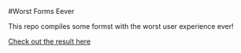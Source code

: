#Worst Forms Eever  

This repo compiles some formst with the worst user experience ever!

[Check out the result here](https://youssefizikitn.github.io/worst-forms/)
